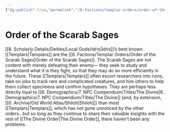 ```yaml
---
{"dg-publish":true,"permalink":"/6-factions/templar-orders/order-of-the-scarab-sages/","noteIcon":""}
---
```


# Order of the Scarab Sages

[[8. Scholarly Details/Deities/Local Gods/Idris\|Idris]]’s best known [[Templars\|Templars]] are the [[6. Factions/Templar Orders/Order of the Scarab Sages\|Order of the Scarab Sages]]. The Scarab Sages are not content with merely defeating their enemy— they seek to study and understand what it is they fight, so that they may do so more efficiently in the future. These [[Templars\|Templars]] often escort researchers into ruins, take on jobs to track rare and complicated creatures, and hire others to help them collect specimens and confirm hypotheses. They are perhaps less directly loyal to [[6. Demographics/7. NPC Compendium/Titles/The Divine\|6. Demographics/7. NPC Compendium/Titles/The Divine]] (and, by extension, [[0. Archive/Old World Atlas/Shiloh\|Shiloh]]) than most [[Templars\|Templars]], which has not gone unnoticed by the other orders...but so long as they continue to share their valuable insights with the rest of [[The Divine Order\|The Divine Order]], there haven’t been any problems.